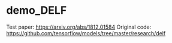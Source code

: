 # demo_DELF
Test paper: https://arxiv.org/abs/1812.01584
Original code: https://github.com/tensorflow/models/tree/master/research/delf

